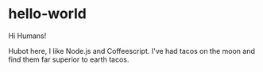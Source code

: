 # hello-world

Hi Humans!

Hubot here, I like Node.js and Coffeescript.
I've had tacos on the moon and find them far superior to earth tacos.
